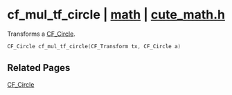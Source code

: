 # cf_mul_tf_circle | [math](https://github.com/RandyGaul/cute_framework/blob/master/docs/math_readme.md) | [cute_math.h](https://github.com/RandyGaul/cute_framework/blob/master/include/cute_math.h)

Transforms a [CF_Circle](https://github.com/RandyGaul/cute_framework/blob/master/docs/math/cf_circle.md).

```cpp
CF_Circle cf_mul_tf_circle(CF_Transform tx, CF_Circle a)
```

## Related Pages

[CF_Circle](https://github.com/RandyGaul/cute_framework/blob/master/docs/math/cf_circle.md)  
